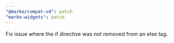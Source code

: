 ```yaml
---
"@marko/compat-v4": patch
"marko-widgets": patch
---
```


Fix issue where the if directive was not removed from an else tag.
